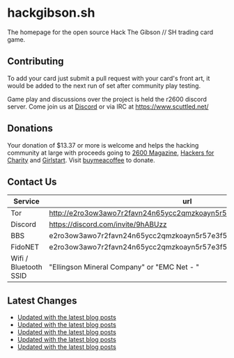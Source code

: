 # hackgibson.sh
The homepage for the open source Hack The Gibson // SH trading card game.


## Contributing

To add your card just submit a pull request with your card's front art, it would be added to the next run of set after community play testing.

Game play and discussions over the project is held the r2600 discord server. Come join us at [Discord](https://discord.com/invite/9hABUzz) or via IRC at https://www.scuttled.net/


## Donations

Your donation of $13.37 or more is welcome and helps the hacking community at large with proceeds going to [2600 Magazine](https://2600.com/), [Hackers for Charity](https://hackersforcharity.org) and [Girlstart](https://girlstart.org).  Visit [buymeacoffee](https://www.buymeacoffee.com/hackgibson.sh) to donate.


## Contact Us

Service | url
-|-
Tor | http://e2ro3ow3awo7r2favn24n65ycc2qmzkoayn5r57e3f56nvjwdcgg32ad.onion
Discord | https://discord.com/invite/9hABUzz
BBS | e2ro3ow3awo7r2favn24n65ycc2qmzkoayn5r57e3f56nvjwdcgg32ad.onion:23
FidoNET | e2ro3ow3awo7r2favn24n65ycc2qmzkoayn5r57e3f56nvjwdcgg32ad.onion:24554
Wifi / Bluetooth SSID | "Ellingson Mineral Company" or "EMC Net - <fidonet address>"

## Latest Changes
<!-- BLOG-POST-LIST:START -->
- [Updated with the latest blog posts](https://github.com/DFW2600/hackgibson.sh/commit/e182f1e6b0c683b00d48119c6e1f4a758478e9f3)
- [Updated with the latest blog posts](https://github.com/DFW2600/hackgibson.sh/commit/2f9b405b6c1be387e012fadbb2ae6fcf5081a4bc)
- [Updated with the latest blog posts](https://github.com/DFW2600/hackgibson.sh/commit/5e296cd670524b915bb9b023bf28791fbc12bdb3)
- [Updated with the latest blog posts](https://github.com/DFW2600/hackgibson.sh/commit/5716e3037bf4aaf98de8cfe7b1f465445dd7abc3)
- [Updated with the latest blog posts](https://github.com/DFW2600/hackgibson.sh/commit/599c173125cb0f48ba81b8da1f24596da04c8f15)
<!-- BLOG-POST-LIST:END -->
